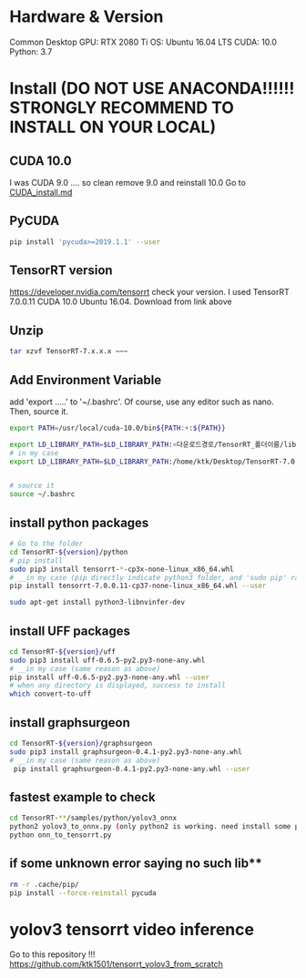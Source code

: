 # Hardware & Version
Common Desktop
GPU: RTX 2080 Ti
OS: Ubuntu 16.04 LTS
CUDA: 10.0
Python: 3.7

# Install (DO NOT USE ANACONDA!!!!!! STRONGLY RECOMMEND TO INSTALL ON YOUR LOCAL)
## CUDA 10.0
I was CUDA 9.0 .... so clean remove 9.0 and reinstall 10.0
Go to [CUDA_install.md](CUDA_install.md)

## PyCUDA
```bash
pip install 'pycuda>=2019.1.1' --user
```

## TensorRT version
https://developer.nvidia.com/tensorrt
check your version. I used TensorRT 7.0.0.11 CUDA 10.0 Ubuntu 16.04.
Download from link above

## Unzip
```bash
tar xzvf TensorRT-7.x.x.x ~~~ 
```

## Add Environment Variable
add 'export .....' to  '~/.bashrc'. Of course, use any editor such as nano. Then, source it.
```bash
export PATH=/usr/local/cuda-10.0/bin${PATH:+:${PATH}}

export LD_LIBRARY_PATH=$LD_LIBRARY_PATH:<다운로드경로/TensorRT_폴더이름/lib>
# in my case
export LD_LIBRARY_PATH=$LD_LIBRARY_PATH:/home/ktk/Desktop/TensorRT-7.0.0.11/lib


# source it
source ~/.bashrc
```
## install python packages
```bash
# Go to the folder
cd TensorRT-${version}/python
# pip install
sudo pip3 install tensorrt-*-cp3x-none-linux_x86_64.whl
# __in my case (pip directly indicate python3 folder, and 'sudo pip' raise error in my env)__
pip install tensorrt-7.0.0.11-cp37-none-linux_x86_64.whl --user

sudo apt-get install python3-libnvinfer-dev
```

## install UFF packages
```bash
cd TensorRT-${version}/uff
sudo pip3 install uff-0.6.5-py2.py3-none-any.whl
# __in my case (same reason as above)
pip install uff-0.6.5-py2.py3-none-any.whl --user
# when any directory is displayed, success to install
which convert-to-uff 
```

## install graphsurgeon
```bash
cd TensorRT-${version}/graphsurgeon
sudo pip3 install graphsurgeon-0.4.1-py2.py3-none-any.whl
# __in my case (same reason as above)
 pip install graphsurgeon-0.4.1-py2.py3-none-any.whl --user
 ```
 
 ## fastest example to check
 ```bash
 cd TensorRT-**/samples/python/yolov3_onnx
 python2 yolov3_to_onnx.py (only python2 is working. need install some packages)
 python onn_to_tensorrt.py 
 ```
 
 ## if some unknown error saying no such lib**
 ```bash
 rm -r .cache/pip/
 pip install --force-reinstall pycuda
 ```

# yolov3 tensorrt video inference
Go to this repository !!!
<https://github.com/ktk1501/tensorrt_yolov3_from_scratch>
